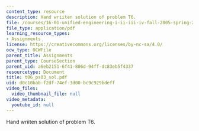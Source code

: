 ```yaml
---
content_type: resource
description: Hand wriiten solution of problem T6.
file: /courses/16-01-unified-engineering-i-ii-iii-iv-fall-2005-spring-2006/d0c10babf2df74ef3d00bc9c929bdeff_t06_ps03_sol.pdf
file_type: application/pdf
learning_resource_types:
- Assignments
license: https://creativecommons.org/licenses/by-nc-sa/4.0/
ocw_type: OCWFile
parent_title: Assignments
parent_type: CourseSection
parent_uid: a6eb2151-6f41-806d-94ff-dc83eb5f4337
resourcetype: Document
title: t06_ps03_sol.pdf
uid: d0c10bab-f2df-74ef-3d00-bc9c929bdeff
video_files:
  video_thumbnail_file: null
video_metadata:
  youtube_id: null
---
```

Hand wriiten solution of problem T6.